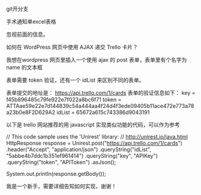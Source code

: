 


git开分支

手术通知单excel表格



忽视前面的信息。

如何在 WordPress 网页中使用 AJAX 递交 Trello 卡片？

我想在wordpress 网页里插入一个使用 ajax 的 post 表单，表单里有个名字为 name 的文本框

表单需要 token 验证，还有一个 idList 来区别不同的表单。

表单提交的地址是： https://api.trello.com/1/cards 
表单的验证信息如下：
key = f45b896485c79fe922e7f022a8bc6f71
token = ATTAae59e22e7d144839c54a444aa4f24d4f3ede09405b11ace472e773a78a23b0e8F2D629A2
idList = 65672a615c743386d9043191

以下是 trello 网站推荐的用 javascript 实现类似功能的代码，可以作为参考

// This code sample uses the  'Unirest' library:
// http://unirest.io/java.html
HttpResponse<JsonNode> response = Unirest.post("https://api.trello.com/1/cards")
  .header("Accept", "application/json")
  .queryString("idList", "5abbe4b7ddc1b351ef961414")
  .queryString("key", "APIKey")
  .queryString("token", "APIToken")
  .asJson();

System.out.println(response.getBody());

我是一个新手，需要详细告知如何实现，谢谢！
